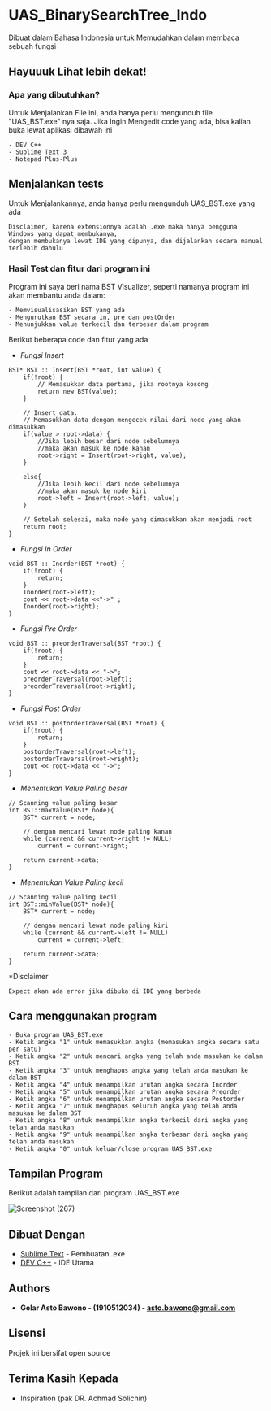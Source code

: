 # UAS_BinarySearchTree_Indo
Dibuat dalam Bahasa Indonesia untuk Memudahkan dalam membaca sebuah fungsi

## Hayuuuk Lihat lebih dekat!

### Apa yang dibutuhkan?
Untuk Menjalankan File ini, anda hanya perlu mengunduh file "UAS_BST.exe" nya saja.
Jika Ingin Mengedit code yang ada, bisa kalian buka lewat aplikasi dibawah ini
```
- DEV C++
- Sublime Text 3
- Notepad Plus-Plus
```

## Menjalankan tests

Untuk Menjalankannya, anda hanya perlu mengunduh UAS_BST.exe yang ada
```
Disclaimer, karena extensionnya adalah .exe maka hanya pengguna Windows yang dapat membukanya,
dengan membukanya lewat IDE yang dipunya, dan dijalankan secara manual terlebih dahulu
```

### Hasil Test dan fitur dari program ini

Program ini saya beri nama BST Visualizer, seperti namanya
program ini akan membantu anda dalam:

```
- Memvisualisasikan BST yang ada
- Mengurutkan BST secara in, pre dan postOrder
- Menunjukkan value terkecil dan terbesar dalam program
```

Berikut beberapa code dan fitur yang ada

- *Fungsi Insert*
```
BST* BST :: Insert(BST *root, int value) {
    if(!root) {
        // Memasukkan data pertama, jika rootnya kosong
        return new BST(value);
    }

    // Insert data.
    // Memasukkan data dengan mengecek nilai dari node yang akan dimasukkan
    if(value > root->data) {
		//Jika lebih besar dari node sebelumnya 
		//maka akan masuk ke node kanan
        root->right = Insert(root->right, value);
    }
    
    else{
		//Jika lebih kecil dari node sebelumnya 
		//maka akan masuk ke node kiri
        root->left = Insert(root->left, value);
    }
    
    // Setelah selesai, maka node yang dimasukkan akan menjadi root
    return root;
}
```

- *Fungsi In Order*
```
void BST :: Inorder(BST *root) {
    if(!root) {
        return;
    }
    Inorder(root->left);
    cout << root->data <<"->" ;
    Inorder(root->right);
}
```

- *Fungsi Pre Order*
```
void BST :: preorderTraversal(BST *root) {
    if(!root) {
        return;
    }
    cout << root->data << "->";
  	preorderTraversal(root->left);
  	preorderTraversal(root->right);
}

```

- *Fungsi Post Order*
```
void BST :: postorderTraversal(BST *root) {
    if(!root) {
        return;
    }
  	postorderTraversal(root->left);
  	postorderTraversal(root->right);
  	cout << root->data << "->";
}
```
- *Menentukan Value Paling besar*
```
// Scanning value paling besar
int BST::maxValue(BST* node){
    BST* current = node;

	// dengan mencari lewat node paling kanan
    while (current && current->right != NULL)
        current = current->right;

    return current->data;
}
```

- *Menentukan Value Paling kecil*
```
// Scanning value paling kecil
int BST::minValue(BST* node){
    BST* current = node;

	// dengan mencari lewat node paling kiri
    while (current && current->left != NULL)
        current = current->left;

    return current->data;
}
```

*Disclaimer
```
Expect akan ada error jika dibuka di IDE yang berbeda
```
## Cara menggunakan program
```
- Buka program UAS_BST.exe
- Ketik angka "1" untuk memasukkan angka (memasukan angka secara satu per satu)
- Ketik angka "2" untuk mencari angka yang telah anda masukan ke dalam BST
- Ketik angka "3" untuk menghapus angka yang telah anda masukan ke dalam BST
- Ketik angka "4" untuk menampilkan urutan angka secara Inorder
- Ketik angka "5" untuk menampilkan urutan angka secara Preorder
- Ketik angka "6" untuk menampilkan urutan angka secara Postorder
- Ketik angka "7" untuk menghapus seluruh angka yang telah anda masukan ke dalam BST
- Ketik angka "8" untuk menampilkan angka terkecil dari angka yang telah anda masukan
- Ketik angka "9" untuk menampilkan angka terbesar dari angka yang telah anda masukan
- Ketik angka "0" untuk keluar/close program UAS_BST.exe
```
## Tampilan Program

Berikut adalah tampilan dari program UAS_BST.exe

![Screenshot (267)](https://user-images.githubusercontent.com/66856091/84842519-91ab4300-b06f-11ea-98a7-2a143d7fccb4.png)

## Dibuat Dengan

* [Sublime Text](https://www.sublimetext.com/) - Pembuatan .exe
* [DEV C++](https://sourceforge.net/projects/orwelldevcpp/) - IDE Utama


## Authors
* **Gelar Asto Bawono - (1910512034) - asto.bawono@gmail.com** 

## Lisensi
Projek ini bersifat open source

## Terima Kasih Kepada
* Inspiration (pak DR. Achmad Solichin)
